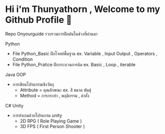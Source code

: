 # Hi i'm Thunyathorn , Welcome to my Github Profile 👋

Repo Onyourguide รวบรวมการฝึกฝนในช่วงที่ผ่านมา

Python
- File Python_Basic ฝึกโจทย์พื้นฐาน ex. Variable , Input Output , Operators , Condition
- File Python_Pratice ฝึกกระบวนการคิด ex. Basic , Loop , iterable

Java OOP
- การเขียนโปรแกรมเชิงวัตถุ
  - Attribute = คุณลักษณะ ex. สี ขนาด พันธุ์
  - Method = การกระทำ , พฤติกรรม , คำสั่ง

C# Unity 
- การทำเกมด้วยโปรแกรม unity
  - 2D RPG ( Role Playing Game )
  - 3D FPS ( First Person Shooter )

<!--
**Onyourguide/Onyourguide** is a ✨ _special_ ✨ repository because its `README.md` (this file) appears on your GitHub profile.

Here are some ideas to get you started:

- 🔭 I’m currently working on 
- 🌱 I’m currently learning 
- 👯 I’m looking to collaborate on 
- 🤔 I’m looking for help with 
- 💬 Ask me about ...
- 📫 How to reach me: ...
- 😄 Pronouns: ...
- ⚡ Fun fact: ...
-->
